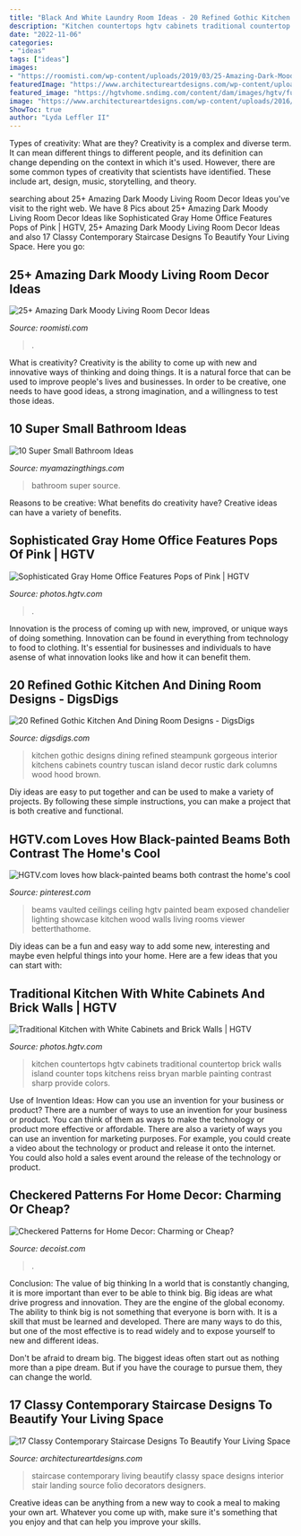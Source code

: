 ```yaml
---
title: "Black And White Laundry Room Ideas - 20 Refined Gothic Kitchen And Dining Room Designs"
description: "Kitchen countertops hgtv cabinets traditional countertop brick walls island counter tops kitchens reiss bryan marble painting contrast sharp provide colors"
date: "2022-11-06"
categories:
- "ideas"
tags: ["ideas"]
images:
- "https://roomisti.com/wp-content/uploads/2019/03/25-Amazing-Dark-Moody-Living-Room-Decor-Ideas-13.jpg"
featuredImage: "https://www.architectureartdesigns.com/wp-content/uploads/2016/06/10-41.jpg"
featured_image: "https://hgtvhome.sndimg.com/content/dam/images/hgtv/fullset/2014/12/9/0/Baker-Design-Group_Pops-of-Pink-Home-Office_Wide.jpg.rend.hgtvcom.616.924.suffix/1418141406343.jpeg"
image: "https://www.architectureartdesigns.com/wp-content/uploads/2016/06/10-41.jpg"
ShowToc: true
author: "Lyda Leffler II"
---
```



Types of creativity: What are they?
Creativity is a complex and diverse term. It can mean different things to different people, and its definition can change depending on the context in which it's used. However, there are some common types of creativity that scientists have identified. These include art, design, music, storytelling, and
theory.

	

		
searching about 25+ Amazing Dark Moody Living Room Decor Ideas you've visit to the right web. We have 8 Pics about 25+ Amazing Dark Moody Living Room Decor Ideas like Sophisticated Gray Home Office Features Pops of Pink | HGTV, 25+ Amazing Dark Moody Living Room Decor Ideas and also 17 Classy Contemporary Staircase Designs To Beautify Your Living Space. Here you go:
		
    
## 25+ Amazing Dark Moody Living Room Decor Ideas

<img loading=lazy src="https://roomisti.com/wp-content/uploads/2019/03/25-Amazing-Dark-Moody-Living-Room-Decor-Ideas-13.jpg" onerror="this.onerror=null;this.src='https://tse2.mm.bing.net/th?id=OIP.eaXDukpvgk3LKccTgpUwngHaKY&amp;pid=15.1';" alt="25+ Amazing Dark Moody Living Room Decor Ideas">

_Source: roomisti.com_

>. 

	

What is creativity?
Creativity is the ability to come up with new and innovative ways of thinking and doing things. It is a natural force that can be used to improve people's lives and businesses. In order to be creative, one needs to have good ideas, a strong imagination, and a willingness to test those ideas.

    
## 10 Super Small Bathroom Ideas

<img loading=lazy src="http://myamazingthings.com/wp-content/uploads/2016/11/bathroom2.jpg" onerror="this.onerror=null;this.src='https://tse2.mm.bing.net/th?id=OIP.lqV7ZpwMZd7LYVchCPodBAHaJ3&amp;pid=15.1';" alt="10 Super Small Bathroom Ideas">

_Source: myamazingthings.com_

>bathroom super source. 

	

Reasons to be creative: What benefits do creativity have?
Creative ideas can have a variety of benefits.

    
## Sophisticated Gray Home Office Features Pops Of Pink | HGTV

<img loading=lazy src="https://hgtvhome.sndimg.com/content/dam/images/hgtv/fullset/2014/12/9/0/Baker-Design-Group_Pops-of-Pink-Home-Office_Wide.jpg.rend.hgtvcom.616.924.suffix/1418141406343.jpeg" onerror="this.onerror=null;this.src='https://tse2.mm.bing.net/th?id=OIP.0KI3uiwm2n4hO9yTeQie2gHaLH&amp;pid=15.1';" alt="Sophisticated Gray Home Office Features Pops of Pink | HGTV">

_Source: photos.hgtv.com_

>. 

	

Innovation is the process of coming up with new, improved, or unique ways of doing something. Innovation can be found in everything from technology to food to clothing. It's essential for businesses and individuals to have asense of what innovation looks like and how it can benefit them.

    
## 20 Refined Gothic Kitchen And Dining Room Designs - DigsDigs

<img loading=lazy src="http://www.digsdigs.com/photos/refined-gothic-kitchen-and-dining-room-designs-4.jpg" onerror="this.onerror=null;this.src='https://tse2.mm.bing.net/th?id=OIP.0s6aAzrnWemgmJb_PP4NPwHaJ5&amp;pid=15.1';" alt="20 Refined Gothic Kitchen And Dining Room Designs - DigsDigs">

_Source: digsdigs.com_

>kitchen gothic designs dining refined steampunk gorgeous interior kitchens cabinets country tuscan island decor rustic dark columns wood hood brown. 

	

Diy ideas are easy to put together and can be used to make a variety of projects. By following these simple instructions, you can make a project that is both creative and functional.

    
## HGTV.com Loves How Black-painted Beams Both Contrast The Home&#039;s Cool

<img loading=lazy src="https://i.pinimg.com/736x/fa/da/62/fada62bfeecd12867673b6c03d35e139.jpg" onerror="this.onerror=null;this.src='https://tse3.mm.bing.net/th?id=OIP.RqazvKK2fwrVzq6cf-l36QHaLH&amp;pid=15.1';" alt="HGTV.com loves how black-painted beams both contrast the home&#039;s cool">

_Source: pinterest.com_

>beams vaulted ceilings ceiling hgtv painted beam exposed chandelier lighting showcase kitchen wood walls living rooms viewer betterthathome. 

	

Diy ideas can be a fun and easy way to add some new, interesting and maybe even helpful things into your home. Here are a few ideas that you can start with: 

    
## Traditional Kitchen With White Cabinets And Brick Walls | HGTV

<img loading=lazy src="https://hgtvhome.sndimg.com/content/dam/images/hgtv/fullset/2013/7/11/3/RS_bryan-reiss-white-traditional-cabinets-black-countertops_3x4.jpg.rend.hgtvcom.966.1288.suffix/1400980877405.jpeg" onerror="this.onerror=null;this.src='https://tse4.mm.bing.net/th?id=OIP.1Atrad3O9rECcCAWGiHTywHaJ4&amp;pid=15.1';" alt="Traditional Kitchen with White Cabinets and Brick Walls | HGTV">

_Source: photos.hgtv.com_

>kitchen countertops hgtv cabinets traditional countertop brick walls island counter tops kitchens reiss bryan marble painting contrast sharp provide colors. 

	

Use of Invention Ideas: How can you use an invention for your business or product?
There are a number of ways to use an invention for your business or product. You can think of them as ways to make the technology or product more effective or affordable. There are also a variety of ways you can use an invention for marketing purposes. For example, you could create a video about the technology or product and release it onto the internet. You could also hold a sales event around the release of the technology or product.

    
## Checkered Patterns For Home Decor: Charming Or Cheap?

<img loading=lazy src="https://cdn.decoist.com/wp-content/uploads/2012/05/bedroom-decoration-with-checkered-headboards.jpg" onerror="this.onerror=null;this.src='https://tse1.mm.bing.net/th?id=OIP.8RHxb9KnDUWhwuZ2KM0D9wHaE7&amp;pid=15.1';" alt="Checkered Patterns for Home Decor: Charming or Cheap?">

_Source: decoist.com_

>. 

	

Conclusion: The value of big thinking
In a world that is constantly changing, it is more important than ever to be able to think big. Big ideas are what drive progress and innovation. They are the engine of the global economy.
The ability to think big is not something that everyone is born with. It is a skill that must be learned and developed. There are many ways to do this, but one of the most effective is to read widely and to expose yourself to new and different ideas.

Don't be afraid to dream big. The biggest ideas often start out as nothing more than a pipe dream. But if you have the courage to pursue them, they can change the world.

    
## 17 Classy Contemporary Staircase Designs To Beautify Your Living Space

<img loading=lazy src="https://www.architectureartdesigns.com/wp-content/uploads/2016/06/10-41.jpg" onerror="this.onerror=null;this.src='https://tse4.mm.bing.net/th?id=OIP.3oWPcsHqCAECrfsk8XrL1wHaJL&amp;pid=15.1';" alt="17 Classy Contemporary Staircase Designs To Beautify Your Living Space">

_Source: architectureartdesigns.com_

>staircase contemporary living beautify classy space designs interior stair landing source folio decorators designers. 

	

Creative ideas can be anything from a new way to cook a meal to making your own art. Whatever you come up with, make sure it's something that you enjoy and that can help you improve your skills.

